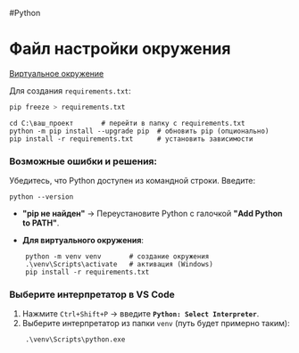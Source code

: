 #Python 

# Файл настройки окружения

[Виртуальное окружение](1.%20Languages/Python/1.%20Окружение/Виртуальное%20окружение.md)

Для создания `requirements.txt`:

```bash
pip freeze > requirements.txt
```

```
cd C:\ваш_проект       # перейти в папку с requirements.txt
python -m pip install --upgrade pip  # обновить pip (опционально)
pip install -r requirements.txt      # установить зависимости
```

### Возможные ошибки и решения:

Убедитесь, что Python доступен из командной строки. Введите:
```
python --version
```

- **"pip не найден"** → Переустановите Python с галочкой **"Add Python to PATH"**.

- **Для виртуального окружения**:
```
    python -m venv venv       # создание окружения
    .\venv\Scripts\activate   # активация (Windows)
    pip install -r requirements.txt
```

### **Выберите интерпретатор в VS Code**
1. Нажмите `Ctrl+Shift+P` → введите **`Python: Select Interpreter`**.
2. Выберите интерпретатор из папки `venv` (путь будет примерно таким):
```
    .\venv\Scripts\python.exe
```